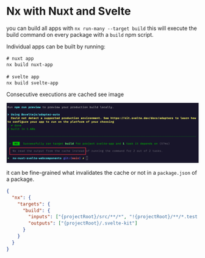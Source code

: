 # Nx with Nuxt and Svelte

you can build all apps with `nx run-many --target build` this will execute the build command on every package with a `build` npm script.

Individual apps can be built by running:

```
# nuxt app
nx build nuxt-app

# svelte app
nx build svelte-app
```

Consecutive executions are cached see image

![example of cached output](./example-of-cached-output.png)

it can be fine-grained what invalidates the cache or not in a `package.json` of a package.

```json
{
  "nx": {
    "targets": {
      "build": {
        "inputs": ["{projectRoot}/src/**/*", "!{projectRoot}/**/*.test.ts"],
        "outputs": ["{projectRoot}/.svelte-kit"]
      }
    }
  }
}
```
